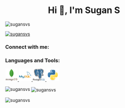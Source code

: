 <h1 align="center">Hi 👋, I'm Sugan S</h1>
<p align="left"> <img src="https://komarev.com/ghpvc/?username=sugansvs&label=Profile%20views&color=0e75b6&style=flat" alt="sugansvs" /> </p>

<p align="left"> <a href="https://github.com/ryo-ma/github-profile-trophy"><img src="https://github-profile-trophy.vercel.app/?username=sugansvs" alt="sugansvs" /></a> </p>

<h3 align="left">Connect with me:</h3>
<p align="left">
</p>

<h3 align="left">Languages and Tools:</h3>
<p align="left"> <a href="https://www.mongodb.com/" target="_blank" rel="noreferrer"> <img src="https://raw.githubusercontent.com/devicons/devicon/master/icons/mongodb/mongodb-original-wordmark.svg" alt="mongodb" width="40" height="40"/> </a> <a href="https://www.mysql.com/" target="_blank" rel="noreferrer"> <img src="https://raw.githubusercontent.com/devicons/devicon/master/icons/mysql/mysql-original-wordmark.svg" alt="mysql" width="40" height="40"/> </a> <a href="https://www.postgresql.org" target="_blank" rel="noreferrer"> <img src="https://raw.githubusercontent.com/devicons/devicon/master/icons/postgresql/postgresql-original-wordmark.svg" alt="postgresql" width="40" height="40"/> </a> <a href="https://www.python.org" target="_blank" rel="noreferrer"> <img src="https://raw.githubusercontent.com/devicons/devicon/master/icons/python/python-original.svg" alt="python" width="40" height="40"/> </a> </p>

<p><img align="left" src="https://github-readme-stats.vercel.app/api/top-langs?username=sugansvs&show_icons=true&locale=en&layout=compact" alt="sugansvs" /></p>

<p>&nbsp;<img align="center" src="https://github-readme-stats.vercel.app/api?username=sugansvs&show_icons=true&locale=en" alt="sugansvs" /></p>

<p><img align="center" src="https://github-readme-streak-stats.herokuapp.com/?user=sugansvs&" alt="sugansvs" /></p>


